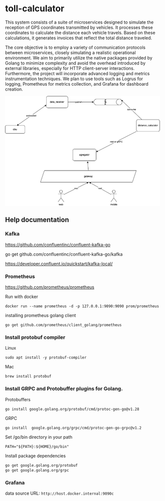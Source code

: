 # toll-calculator


This system consists of a suite of microservices designed to simulate the reception of GPS coordinates transmitted by vehicles. It processes these coordinates to calculate the distance each vehicle travels. Based on these calculations, it generates invoices that reflect the total distance traveled.

The core objective is to employ a variety of communication protocols between microservices, closely simulating a realistic operational environment. We aim to primarily utilize the native packages provided by Golang to minimize complexity and avoid the overhead introduced by external libraries, especially for HTTP client-server interactions. Furthermore, the project will incorporate advanced logging and metrics instrumentation techniques. We plan to use tools such as Logrus for logging, Prometheus for metrics collection, and Grafana for dashboard creation. 


![](diagram.png) 

## Help documentation
### Kafka

https://github.com/confluentinc/confluent-kafka-go

go get github.com/confluentinc/confluent-kafka-go/kafka

https://developer.confluent.io/quickstart/kafka-local/

### Prometheus

https://github.com/prometheus/prometheus

Run with docker

```
docker run --name prometheus -d -p 127.0.0.1:9090:9090 prom/prometheus
```

installing prometheus golang client

```
go get github.com/prometheus/client_golang/prometheus
```


### Install protobuf compiler

Linux

```
sudo apt install -y protobuf-compiler
```

Mac

```
brew install protobuf
```

### Install GRPC and Protobuffer plugins for Golang.

Protobuffers

```
go install google.golang.org/protobuf/cmd/protoc-gen-go@v1.28
```

GRPC

```
go install  google.golang.org/grpc/cmd/protoc-gen-go-grpc@v1.2
```

Set /go/bin directory in your path

```
PATH="${PATH}:${HOME}/go/bin"
```

Install package dependencies

```
go get google.golang.org/protobuf
go get google.golang.org/grpc
```

### Grafana

data source URL: `http://host.docker.internal:9090c`